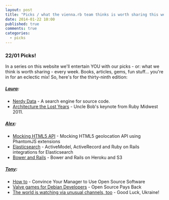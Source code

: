 ```yaml
---
layout: post
title: "Picks / what the vienna.rb team thinks is worth sharing this week"
date: 2014-01-22 10:00
published: true
comments: true
categories:
  - picks
---
```


### 22/01 Picks!

In a series on this website we'll entertain YOU with our picks - or: what we think is worth sharing - every week.
Books, articles, gems, fun stuff... you're in for an eclectic mix! So, here's for the thirty-ninth edition:

##### [Laura][1]:
  - [Nerdy Data][2] - A search engine for source code.
  - [Architecture the Lost Years][3] - Uncle Bob's keynote from Ruby Midwest 2011.

##### [Alex][5]:
  - [Mocking HTML5 API][6] - Mocking HTML5 geolocation API using PhantomJS extensions
  - [Elasticsearch][7] - ActiveModel, ActiveRecord and Ruby on Rails integrations for Elasticsearch
  - [Bower and Rails][8] - Bower and Rails on Heroku and S3

##### [Tony][9]:
  - [How to][10] - Convince Your Manager to Use Open Source Software
  - [Valve games for Debian Developers][11] - Open Source Pays Back
  - [The world is watching via unusual channels, too][12] - Good Luck, Ukraine!

[1]: http://www.twitter.com/alicetragedy
[2]: http://www.nerdydata.com
[3]: http://www.confreaks.com/videos/759-rubymidwest2011-keynote-architecture-the-lost-years
[5]: http://www.twitter.com/alexandertacho
[6]: http://collectiveidea.com/blog/archives/2014/01/21/mocking-html5-apis-using-phantomjs-extensions/
[7]: https://github.com/elasticsearch/elasticsearch-rails
[8]: http://otobrglez.opalab.com/rails/2014/01/21/bower-rails-heroku.html
[9]: http://www.twitter.com/tony_xpro
[10]: http://www.networkworld.com/subnets/opensource/031010-convince-boss-to-use-open-source-opensource-subnet.html
[11]: https://lists.debian.org/debian-devel-announce/2014/01/msg00006.html
[12]: https://github.com/fre5h/DoctrineEnumBundle/pull/12#issuecomment-33076691

